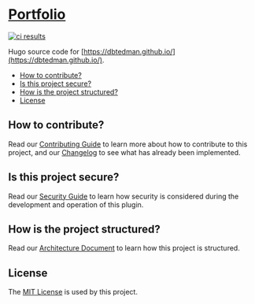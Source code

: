 # [Portfolio](https://github.com/dbtedman/portfolio)

[![ci results](https://github.com/dbtedman/portfolio/workflows/ci/badge.svg)](https://github.com/dbtedman/portfolio/actions?workflow=ci-master)

Hugo source code for [https://dbtedman.github.io/](https://dbtedman.github.io/).

-   [How to contribute?](#how-to-contribute)
-   [Is this project secure?](#is-this-project-secure)
-   [How is the project structured?](#how-is-the-project-structured)
-   [License](#license)

## How to contribute?

Read our [Contributing Guide](CONTRIBUTING.md) to learn more about how to contribute to this project, and our [Changelog](CHANGELOG.md) to see what has already been implemented.

## Is this project secure?

Read our [Security Guide](SECURITY.md) to learn how security is considered during the development and operation of this
plugin.

## How is the project structured?

Read our [Architecture Document](ARCHITECTURE.md) to learn how this project is structured.

## License

The [MIT License](./LICENSE.md) is used by this project.
